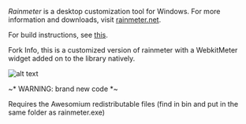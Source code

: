 *Rainmeter* is a desktop customization tool for Windows. For more information and downloads, visit [rainmeter.net](http://rainmeter.net/).

For build instructions, see [this](https://github.com/rainmeter/rainmeter/blob/master/Docs/Building.md).

Fork Info, this is a customized version of rainmeter with a WebkitMeter widget added on to the library natively.

![alt text](http://up2go.us/static/img/html5_clocks_in_rm.PNG "Working in rainmeter")

~* WARNING: brand new code *~

Requires the Awesomium redistributable files (find in bin and put in the same folder as rainmeter.exe)